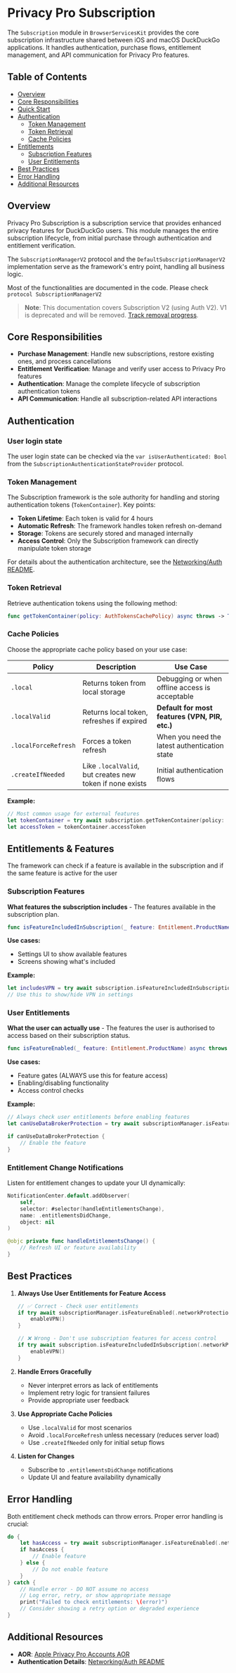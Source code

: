 # Privacy Pro Subscription

The `Subscription` module in `BrowserServicesKit` provides the core subscription infrastructure shared between iOS and macOS DuckDuckGo applications. It handles authentication, purchase flows, entitlement management, and API communication for Privacy Pro features.

## Table of Contents
- [Overview](#overview)
- [Core Responsibilities](#core-responsibilities)
- [Quick Start](#quick-start)
- [Authentication](#authentication)
  - [Token Management](#token-management)
  - [Token Retrieval](#token-retrieval)
  - [Cache Policies](#cache-policies)
- [Entitlements](#entitlements)
  - [Subscription Features](#subscription-features)
  - [User Entitlements](#user-entitlements)
- [Best Practices](#best-practices)
- [Error Handling](#error-handling)
- [Additional Resources](#additional-resources)

## Overview

Privacy Pro Subscription is a subscription service that provides enhanced privacy features for DuckDuckGo users. This module manages the entire subscription lifecycle, from initial purchase through authentication and entitlement verification.

The `SubscriptionManagerV2` protocol and the `DefaultSubscriptionManagerV2` implementation serve as the framework's entry point, handling all business logic.

Most of the functionalities are documented in the code. Please check `protocol SubscriptionManagerV2`

> **Note**: This documentation covers Subscription V2 (using Auth V2). V1 is deprecated and will be removed. [Track removal progress](https://app.asana.com/1/137249556945/project/1209882303470922/task/1210741763117598).

## Core Responsibilities

- **Purchase Management**: Handle new subscriptions, restore existing ones, and process cancellations
- **Entitlement Verification**: Manage and verify user access to Privacy Pro features
- **Authentication**: Manage the complete lifecycle of subscription authentication tokens
- **API Communication**: Handle all subscription-related API interactions

## Authentication

### User login state

The user login state can be checked via the `var isUserAuthenticated: Bool` from the `SubscriptionAuthenticationStateProvider` protocol.

### Token Management

The Subscription framework is the sole authority for handling and storing authentication tokens (`TokenContainer`). Key points:

- **Token Lifetime**: Each token is valid for 4 hours
- **Automatic Refresh**: The framework handles token refresh on-demand
- **Storage**: Tokens are securely stored and managed internally
- **Access Control**: Only the Subscription framework can directly manipulate token storage

For details about the authentication architecture, see the [Networking/Auth README](./../Networking/Auth/README.md).

### Token Retrieval

Retrieve authentication tokens using the following method:

```swift
func getTokenContainer(policy: AuthTokensCachePolicy) async throws -> TokenContainer
```

### Cache Policies

Choose the appropriate cache policy based on your use case:

| Policy | Description | Use Case |
|--------|-------------|----------|
| `.local` | Returns token from local storage | Debugging or when offline access is acceptable |
| `.localValid` | Returns local token, refreshes if expired | **Default for most features (VPN, PIR, etc.)** |
| `.localForceRefresh` | Forces a token refresh | When you need the latest authentication state |
| `.createIfNeeded` | Like `.localValid`, but creates new token if none exists | Initial authentication flows |

**Example:**

```swift
// Most common usage for external features
let tokenContainer = try await subscription.getTokenContainer(policy: .localValid)
let accessToken = tokenContainer.accessToken
```

## Entitlements & Features

The framework can check if a feature is available in the subscription and if the same feature is active for the user

### Subscription Features

**What features the subscription includes** - The features available in the subscription plan.

```swift
func isFeatureIncludedInSubscription(_ feature: Entitlement.ProductName) async throws -> Bool
```

**Use cases:**
- Settings UI to show available features
- Screens showing what's included

**Example:**
```swift
let includesVPN = try await subscription.isFeatureIncludedInSubscription(.networkProtection)
// Use this to show/hide VPN in settings
```

### User Entitlements

**What the user can actually use** - The features the user is authorised to access based on their subscription status.

```swift
func isFeatureEnabled(_ feature: Entitlement.ProductName) async throws -> Bool
```

**Use cases:**
- Feature gates (ALWAYS use this for feature access)
- Enabling/disabling functionality
- Access control checks

**Example:**
```swift
// Always check user entitlements before enabling features
let canUseDataBrokerProtection = try await subscriptionManager.isFeatureEnabled(.dataBrokerProtection)

if canUseDataBrokerProtection {
    // Enable the feature
}
```

### Entitlement Change Notifications

Listen for entitlement changes to update your UI dynamically:

```swift
NotificationCenter.default.addObserver(
    self,
    selector: #selector(handleEntitlementsChange),
    name: .entitlementsDidChange,
    object: nil
)

@objc private func handleEntitlementsChange() {
    // Refresh UI or feature availability
}
```

## Best Practices

1. **Always Use User Entitlements for Feature Access**
   ```swift
   // ✅ Correct - Check user entitlements
   if try await subscriptionManager.isFeatureEnabled(.networkProtection) {
       enableVPN()
   }
   
   // ❌ Wrong - Don't use subscription features for access control
   if try await subscription.isFeatureIncludedInSubscription(.networkProtection) {
       enableVPN()
   }
   ```

2. **Handle Errors Gracefully**
   - Never interpret errors as lack of entitlements
   - Implement retry logic for transient failures
   - Provide appropriate user feedback

3. **Use Appropriate Cache Policies**
   - Use `.localValid` for most scenarios
   - Avoid `.localForceRefresh` unless necessary (reduces server load)
   - Use `.createIfNeeded` only for initial setup flows

4. **Listen for Changes**
   - Subscribe to `.entitlementsDidChange` notifications
   - Update UI and feature availability dynamically

## Error Handling

Both entitlement check methods can throw errors. Proper error handling is crucial:

```swift
do {
    let hasAccess = try await subscriptionManager.isFeatureEnabled(.networkProtection)
    if hasAccess {
        // Enable feature
    } else {
        // Do not enable feature
    }
} catch {
    // Handle error - DO NOT assume no access
    // Log error, retry, or show appropriate message
    print("Failed to check entitlements: \(error)")
    // Consider showing a retry option or degraded experience
}
```

## Additional Resources

- **AOR**: [Apple Privacy Pro Accounts AOR](https://app.asana.com/1/137249556945/project/1209882303470922/list/1209882470267442)
- **Authentication Details**: [Networking/Auth README](./../Networking/Auth/README.md)

